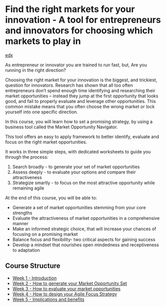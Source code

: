 # Find the right markets for your innovation - A tool for entrepreneurs and innovators for choosing which markets to play in
[edx](https://www.edx.org/course/find-the-right-markets-for-your-innovation-a-tool-for-entrepreneurs-and-innovators-for-choosing-which-markets-to-play-in)

As entrepreneur or innovator you are trained to run fast, but, Are you running in the right direction?

Choosing the right market for your innovation is the biggest, and trickiest, question for innovators. Research has shown that all too often entrepreneurs don’t spend enough time identifying and researching their market opportunities – instead they jump at the first opportunity that looks good, and fail to properly evaluate and leverage other opportunities. This common mistake means that you often choose the wrong market or lock yourself into one specific direction.

In this course, you will learn how to set a promising strategy, by using a business tool called the Market Opportunity Navigator.

This tool offers an easy to apply framework to better identify, evaluate and focus on the right market opportunities.

It works in three simple steps, with dedicated worksheets to guide you through the process:

1. Search broadly - to generate your set of market opportunities
2. Assess deeply - to evaluate your options and compare their attractiveness
3. Strategize smartly - to focus on the most attractive opportunity while remaining agile

At the end of this course, you will be able to:
- Generate a set of market opportunities stemming from your core strengths
- Evaluate the attractiveness of market opportunities in a comprehensive manner
- Make an informed strategic choice, that will increase your chances of focusing on a promising market
- Balance focus and flexibility- two critical aspects for gaining success
- Develop a mindset that nourishes open mindedness and receptiveness to adaptation

## Course Structure

- [Week 1 - Introduction](w1.md)
- [Week 2 - How to generate your Market Opportunity Set](w2.md)
- [Week 3 - How to evaluate your market opportunities](w3.md)
- [Week 4 - How to design your Agile Focus Strategy](w4.md)
- [Week 5 - Implications and benefits](w5.md) 

